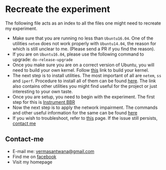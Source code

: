 # Recreate the experiment

The following file acts as an index to all the files one might need to
recreate my experiment.

* Make sure that you are running no less than `Ubuntu16.04`. One of the
		utilities `netem` does not work properly with `Ubuntu14.04`, the
		reason for which is still unclear to me. (Please send a PR if you
		find the reason).
* If you are on `Ubuntu16.04`, please use the following command to
		upgrade:
		```
		do-release-upgrade
		```
* Once you make sure you are on a correct version of Ubuntu, you will
		need to build your own kernel. Follow [this](https://github.com/santwanav/TCP-BBR-project-documentation/blob/master/Kernel-Build-Guide.md#setting-up-and-configuring-the-latest-linux-kernel) link to build your
		kernel.
* The next step is to install utilities. The most important of all are
		`netem`, `ss` and `iperf`. Procedure to install all of them can be
		found
		[here](https://github.com/santwanav/TCP-BBR-project-documentation/blob/master/UtilitiesUsed.md).
		The link also contains other utilities you might find useful for the
		project or just interesting to your own taste.
* Once you are setup, you need to begin with the experiment. The first
		step for this is [Instrument
		BBR](https://github.com/santwanav/TCP-BBR-project-documentation/blob/master/InstrumentingBBR.md#instrumenting-bbr)
* Now the next step is to apply the network impairment. The commands and
		other useful information for the same can be found
		[here](https://github.com/santwanav/TCP-BBR-project-documentation/blob/master/NetworkImpairment.md#add-delay-rate-limit-or-both)
* If you wish to troubleshoot, refer to [this]() page. If the issue
		still persists, [contact me]()


## Contact-me

* E-mail me: vermasantwana@gmail.com
* Find me on [facebook](https://www.facebook.com/santwana.verma.16)
* Visit my homepage

